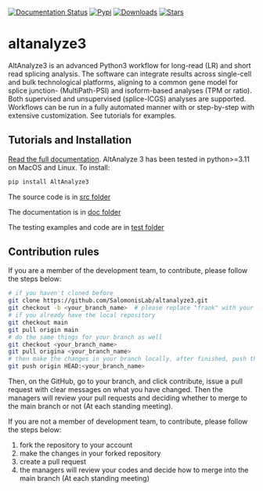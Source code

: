 [![Documentation Status](https://readthedocs.org/projects/altanalyze3/badge/?version=latest)](https://altanalyze3.readthedocs.io/en/latest/?badge=latest)  [![Pypi](https://img.shields.io/pypi/v/altanalyze3?logo=PyPI)](https://pypi.org/project/altanalyze3/)  [![Downloads](https://pepy.tech/badge/altanalyze3)](https://pypi.org/project/altanalyze3/)  [![Stars](https://img.shields.io/github/stars/SalomonisLab/altanalyze3)](https://github.com/SalomonisLab/altanalyze3/stargazers)


# altanalyze3
AltAnalyze3 is an advanced Python3 workflow for long-read (LR) and short read splicing analysis. The software can integrate results across single-cell and bulk technological platforms, aligning to a common gene model for splice junction- (MultiPath-PSI) and isoform-based analyses (TPM or ratio). Both supervised and unsupervised (splice-ICGS) analyses are supported. Workflows can be run in a fully automated manner with or step-by-step with extensive customization. See tutorials for examples.

## Tutorials and Installation

[Read the full documentation](https://altanalyze3.readthedocs.io/en/latest/). AltAnalyze 3 has been tested in python>=3.11 on MacOS and Linux. To install:

```bash
pip install AltAnalyze3
```

The source code is in [src folder](./src)

The documentation is in [doc folder](./doc)

The testing examples and code are in [test folder](./test)

## Contribution rules

If you are a member of the development team, to contribute, please follow the steps below:

```bash
# if you haven't cloned before
git clone https://github.com/SalomonisLab/altanalyze3.git
git checkout -b <your_branch_name>  # please replace "frank" with your token
# if you already have the local repository
git checkout main
git pull origin main
# do the same things for your branch as well
git checkout <your_branch_name>
git pull origina <your_branch_name>
# then make the changes in your branch locally, after finished, push them to the correpsonding branch on GitHub
git push origin HEAD:<your_branch_name>
```

Then, on the GitHub, go to your branch, and click contribute, issue a pull request with clear messages on what you have changed. Then the managers will review your pull requests and deciding whether to merge to the main branch or not (At each standing meeting).

If you are not a member of development team, to contribute, please follow the steps below:

1. fork the repository to your account
2. make the changes in your forked repository
3. create a pull request
4. the managers will review your codes and decide how to merge into the main branch (At each standing meeting)
